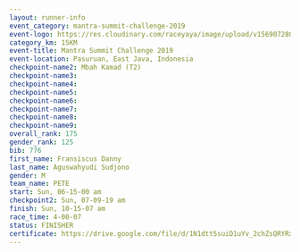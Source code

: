 ```yaml
---
layout: runner-info 
event_category: mantra-summit-challenge-2019 
event-logo: https://res.cloudinary.com/raceyaya/image/upload/v1569072809/logo/mantra-image_segrbx.jpg
category_km: 15KM 
event-title: Mantra Summit Challenge 2019 
event-location: Pasuruan, East Java, Indonesia 
checkpoint-name2: Mbah Kamad (T2) 
checkpoint-name3: 
checkpoint-name4: 
checkpoint-name5: 
checkpoint-name6: 
checkpoint-name7: 
checkpoint-name8: 
checkpoint-name9: 
overall_rank: 175
gender_rank: 125
bib: 776
first_name: Fransiscus Danny
last_name: Aguswahyudi Sudjono
gender: M
team_name: PETE
start: Sun, 06-15-00 am
checkpoint2: Sun, 07-09-19 am
finish: Sun, 10-15-07 am
race_time: 4-00-07
status: FINISHER
certificate: https://drive.google.com/file/d/1N1dtt5suiD1uYv_2chZsQRYRxd2lFW2j/view?usp=sharing
---
```

